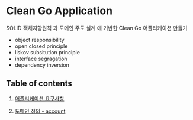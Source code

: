 # Clean Go Application

SOLID 객체지향원칙 과 도메인 주도 설계 에 기반한 Clean Go 어플리케이션 만들기

- object responsibility
- open closed principle
- liskov subsitution principle
- interface segragation
- dependency inversion



## Table of contents

1. [어플리케이션 요구사항](application_requirement.md)

2. [도메인 정의 - account](domain_definition.md)

